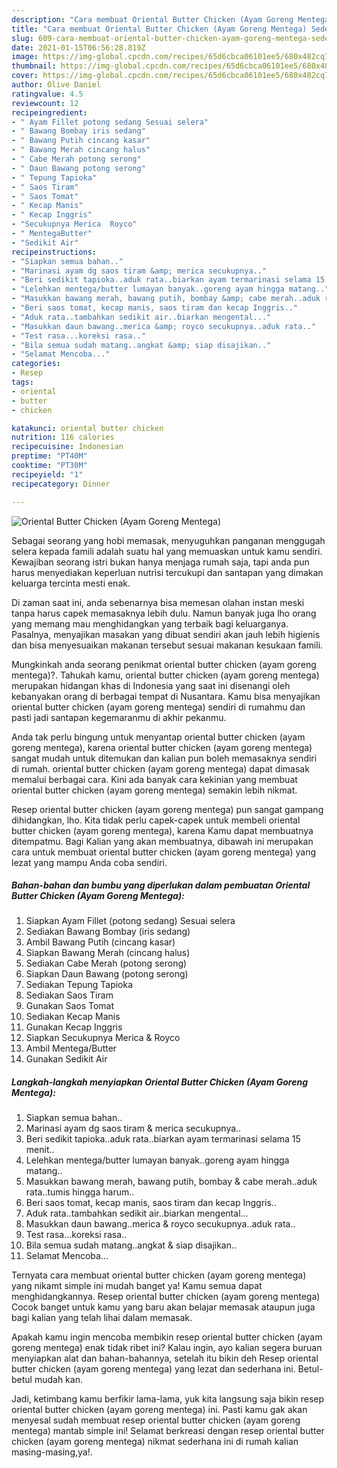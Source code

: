 ```yaml
---
description: "Cara membuat Oriental Butter Chicken (Ayam Goreng Mentega) Sederhana dan Mudah Dibuat"
title: "Cara membuat Oriental Butter Chicken (Ayam Goreng Mentega) Sederhana dan Mudah Dibuat"
slug: 609-cara-membuat-oriental-butter-chicken-ayam-goreng-mentega-sederhana-dan-mudah-dibuat
date: 2021-01-15T06:56:28.819Z
image: https://img-global.cpcdn.com/recipes/65d6cbca06101ee5/680x482cq70/oriental-butter-chicken-ayam-goreng-mentega-foto-resep-utama.jpg
thumbnail: https://img-global.cpcdn.com/recipes/65d6cbca06101ee5/680x482cq70/oriental-butter-chicken-ayam-goreng-mentega-foto-resep-utama.jpg
cover: https://img-global.cpcdn.com/recipes/65d6cbca06101ee5/680x482cq70/oriental-butter-chicken-ayam-goreng-mentega-foto-resep-utama.jpg
author: Olive Daniel
ratingvalue: 4.5
reviewcount: 12
recipeingredient:
- " Ayam Fillet potong sedang Sesuai selera"
- " Bawang Bombay iris sedang"
- " Bawang Putih cincang kasar"
- " Bawang Merah cincang halus"
- " Cabe Merah potong serong"
- " Daun Bawang potong serong"
- " Tepung Tapioka"
- " Saos Tiram"
- " Saos Tomat"
- " Kecap Manis"
- " Kecap Inggris"
- "Secukupnya Merica  Royco"
- " MentegaButter"
- "Sedikit Air"
recipeinstructions:
- "Siapkan semua bahan.."
- "Marinasi ayam dg saos tiram &amp; merica secukupnya.."
- "Beri sedikit tapioka..aduk rata..biarkan ayam termarinasi selama 15 menit.."
- "Lelehkan mentega/butter lumayan banyak..goreng ayam hingga matang.."
- "Masukkan bawang merah, bawang putih, bombay &amp; cabe merah..aduk rata..tumis hingga harum.."
- "Beri saos tomat, kecap manis, saos tiram dan kecap Inggris.."
- "Aduk rata..tambahkan sedikit air..biarkan mengental..."
- "Masukkan daun bawang..merica &amp; royco secukupnya..aduk rata.."
- "Test rasa...koreksi rasa.."
- "Bila semua sudah matang..angkat &amp; siap disajikan.."
- "Selamat Mencoba..."
categories:
- Resep
tags:
- oriental
- butter
- chicken

katakunci: oriental butter chicken 
nutrition: 116 calories
recipecuisine: Indonesian
preptime: "PT40M"
cooktime: "PT30M"
recipeyield: "1"
recipecategory: Dinner

---
```



![Oriental Butter Chicken (Ayam Goreng Mentega)](https://img-global.cpcdn.com/recipes/65d6cbca06101ee5/680x482cq70/oriental-butter-chicken-ayam-goreng-mentega-foto-resep-utama.jpg)

Sebagai seorang yang hobi memasak, menyuguhkan panganan menggugah selera kepada famili adalah suatu hal yang memuaskan untuk kamu sendiri. Kewajiban seorang istri bukan hanya menjaga rumah saja, tapi anda pun harus menyediakan keperluan nutrisi tercukupi dan santapan yang dimakan keluarga tercinta mesti enak.

Di zaman  saat ini, anda sebenarnya bisa memesan olahan instan meski tanpa harus capek memasaknya lebih dulu. Namun banyak juga lho orang yang memang mau menghidangkan yang terbaik bagi keluarganya. Pasalnya, menyajikan masakan yang dibuat sendiri akan jauh lebih higienis dan bisa menyesuaikan makanan tersebut sesuai makanan kesukaan famili. 



Mungkinkah anda seorang penikmat oriental butter chicken (ayam goreng mentega)?. Tahukah kamu, oriental butter chicken (ayam goreng mentega) merupakan hidangan khas di Indonesia yang saat ini disenangi oleh kebanyakan orang di berbagai tempat di Nusantara. Kamu bisa menyajikan oriental butter chicken (ayam goreng mentega) sendiri di rumahmu dan pasti jadi santapan kegemaranmu di akhir pekanmu.

Anda tak perlu bingung untuk menyantap oriental butter chicken (ayam goreng mentega), karena oriental butter chicken (ayam goreng mentega) sangat mudah untuk ditemukan dan kalian pun boleh memasaknya sendiri di rumah. oriental butter chicken (ayam goreng mentega) dapat dimasak memalui berbagai cara. Kini ada banyak cara kekinian yang membuat oriental butter chicken (ayam goreng mentega) semakin lebih nikmat.

Resep oriental butter chicken (ayam goreng mentega) pun sangat gampang dihidangkan, lho. Kita tidak perlu capek-capek untuk membeli oriental butter chicken (ayam goreng mentega), karena Kamu dapat membuatnya ditempatmu. Bagi Kalian yang akan membuatnya, dibawah ini merupakan cara untuk membuat oriental butter chicken (ayam goreng mentega) yang lezat yang mampu Anda coba sendiri.

<!--inarticleads1-->

##### Bahan-bahan dan bumbu yang diperlukan dalam pembuatan Oriental Butter Chicken (Ayam Goreng Mentega):

1. Siapkan  Ayam Fillet (potong sedang) Sesuai selera
1. Sediakan  Bawang Bombay (iris sedang)
1. Ambil  Bawang Putih (cincang kasar)
1. Siapkan  Bawang Merah (cincang halus)
1. Sediakan  Cabe Merah (potong serong)
1. Siapkan  Daun Bawang (potong serong)
1. Sediakan  Tepung Tapioka
1. Sediakan  Saos Tiram
1. Gunakan  Saos Tomat
1. Sediakan  Kecap Manis
1. Gunakan  Kecap Inggris
1. Siapkan Secukupnya Merica &amp; Royco
1. Ambil  Mentega/Butter
1. Gunakan Sedikit Air




<!--inarticleads2-->

##### Langkah-langkah menyiapkan Oriental Butter Chicken (Ayam Goreng Mentega):

1. Siapkan semua bahan..
1. Marinasi ayam dg saos tiram &amp; merica secukupnya..
1. Beri sedikit tapioka..aduk rata..biarkan ayam termarinasi selama 15 menit..
1. Lelehkan mentega/butter lumayan banyak..goreng ayam hingga matang..
1. Masukkan bawang merah, bawang putih, bombay &amp; cabe merah..aduk rata..tumis hingga harum..
1. Beri saos tomat, kecap manis, saos tiram dan kecap Inggris..
1. Aduk rata..tambahkan sedikit air..biarkan mengental...
1. Masukkan daun bawang..merica &amp; royco secukupnya..aduk rata..
1. Test rasa...koreksi rasa..
1. Bila semua sudah matang..angkat &amp; siap disajikan..
1. Selamat Mencoba...




Ternyata cara membuat oriental butter chicken (ayam goreng mentega) yang nikamt simple ini mudah banget ya! Kamu semua dapat menghidangkannya. Resep oriental butter chicken (ayam goreng mentega) Cocok banget untuk kamu yang baru akan belajar memasak ataupun juga bagi kalian yang telah lihai dalam memasak.

Apakah kamu ingin mencoba membikin resep oriental butter chicken (ayam goreng mentega) enak tidak ribet ini? Kalau ingin, ayo kalian segera buruan menyiapkan alat dan bahan-bahannya, setelah itu bikin deh Resep oriental butter chicken (ayam goreng mentega) yang lezat dan sederhana ini. Betul-betul mudah kan. 

Jadi, ketimbang kamu berfikir lama-lama, yuk kita langsung saja bikin resep oriental butter chicken (ayam goreng mentega) ini. Pasti kamu gak akan menyesal sudah membuat resep oriental butter chicken (ayam goreng mentega) mantab simple ini! Selamat berkreasi dengan resep oriental butter chicken (ayam goreng mentega) nikmat sederhana ini di rumah kalian masing-masing,ya!.

